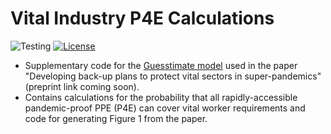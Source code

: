 # Vital Industry P4E Calculations

![Testing](https://github.com/allfed/vital-industry-p4e/actions/workflows/testing.yml/badge.svg)
[![License](https://img.shields.io/badge/License-Apache_2.0-blue.svg)](https://opensource.org/licenses/Apache-2.0)

- Supplementary code for the [Guesstimate model](https://www.getguesstimate.com/models/23914) used in the paper "Developing back-up plans to protect vital sectors in super-pandemics" (preprint link coming soon).
- Contains calculations for the probability that all rapidly-accessible pandemic-proof PPE (P4E) can cover vital worker requirements and code for generating Figure 1 from the paper.

